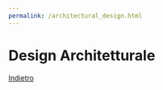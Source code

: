 ```yaml
---
permalink: /architectural_design.html
---
```


# Design Architetturale

<a href="https://lucagiorgettismp.github.io/AzureHealthcareDigitalTwins/">Indietro</a>